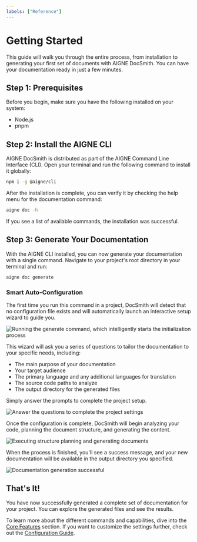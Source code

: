 ```yaml
---
labels: ["Reference"]
---
```


# Getting Started

This guide will walk you through the entire process, from installation to generating your first set of documents with AIGNE DocSmith. You can have your documentation ready in just a few minutes.

## Step 1: Prerequisites

Before you begin, make sure you have the following installed on your system:
- Node.js
- pnpm

## Step 2: Install the AIGNE CLI

AIGNE DocSmith is distributed as part of the AIGNE Command Line Interface (CLI). Open your terminal and run the following command to install it globally:

```bash
npm i -g @aigne/cli
```

After the installation is complete, you can verify it by checking the help menu for the documentation command:

```bash
aigne doc -h
```

If you see a list of available commands, the installation was successful.

## Step 3: Generate Your Documentation

With the AIGNE CLI installed, you can now generate your documentation with a single command. Navigate to your project's root directory in your terminal and run:

```bash
aigne doc generate
```

### Smart Auto-Configuration

The first time you run this command in a project, DocSmith will detect that no configuration file exists and will automatically launch an interactive setup wizard to guide you.

![Running the generate command, which intelligently starts the initialization process](https://docsmith.aigne.io/image-bin/uploads/0c45a32667c5250e54194a61d9495965.png)

This wizard will ask you a series of questions to tailor the documentation to your specific needs, including:

- The main purpose of your documentation
- Your target audience
- The primary language and any additional languages for translation
- The source code paths to analyze
- The output directory for the generated files

Simply answer the prompts to complete the project setup.

![Answer the questions to complete the project settings](https://docsmith.aigne.io/image-bin/uploads/fbedbfa256036ad6375a6c18047a75ad.png)

Once the configuration is complete, DocSmith will begin analyzing your code, planning the document structure, and generating the content.

![Executing structure planning and generating documents](https://docsmith.aigne.io/image-bin/uploads/d0766c19380a02eb8a6f8ce86a838849.png)

When the process is finished, you'll see a success message, and your new documentation will be available in the output directory you specified.

![Documentation generation successful](https://docsmith.aigne.io/image-bin/uploads/0967443611408ad9d0042793d590b8fd.png)

## That's It!

You have now successfully generated a complete set of documentation for your project. You can explore the generated files and see the results.

To learn more about the different commands and capabilities, dive into the [Core Features](./features.md) section. If you want to customize the settings further, check out the [Configuration Guide](./configuration.md).
